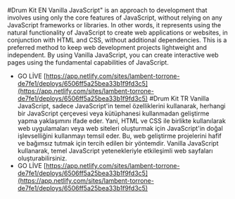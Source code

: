 #Drum Kit EN
Vanilla JavaScript" is an approach to development that involves using only the core features of JavaScript, without relying on any JavaScript frameworks or libraries. In other words, it represents using the natural functionality of JavaScript to create web applications or websites, in conjunction with HTML and CSS, without additional dependencies. This is a preferred method to keep web development projects lightweight and independent. By using Vanilla JavaScript, you can create interactive web pages using the fundamental capabilities of JavaScript.
- GO LİVE [https://app.netlify.com/sites/lambent-torrone-de7fe1/deploys/6506ff5a25bea33b1f9fd3c5](https://app.netlify.com/sites/lambent-torrone-de7fe1/deploys/6506ff5a25bea33b1f9fd3c5)
#Drum Kit TR 
Vanilla JavaScript, sadece JavaScript'in temel özelliklerini kullanarak, herhangi bir JavaScript çerçevesi veya kütüphanesi kullanmadan geliştirme yapma yaklaşımını ifade eder. Yani, HTML ve CSS ile birlikte kullanılarak web uygulamaları veya web siteleri oluşturmak için JavaScript'in doğal işlevselliğini kullanmayı temsil eder. Bu, web geliştirme projelerini hafif ve bağımsız tutmak için tercih edilen bir yöntemdir. Vanilla JavaScript kullanarak, temel JavaScript yetenekleriyle etkileşimli web sayfaları oluşturabilirsiniz.
- GO LİVE [https://app.netlify.com/sites/lambent-torrone-de7fe1/deploys/6506ff5a25bea33b1f9fd3c5](https://app.netlify.com/sites/lambent-torrone-de7fe1/deploys/6506ff5a25bea33b1f9fd3c5)

